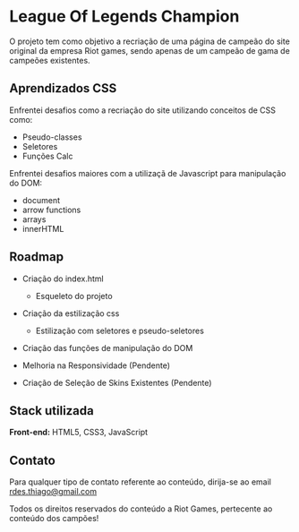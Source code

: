 
# League Of Legends Champion

O projeto tem como objetivo a recriação de uma página de campeão do site original da empresa Riot games, sendo apenas de um campeão de gama de campeões existentes.


## Aprendizados CSS

Enfrentei desafios como a recriação do site utilizando conceitos de CSS como:
-  Pseudo-classes
-  Seletores
-  Funções Calc


Enfrentei desafios maiores com a utilizaçã de Javascript para manipulação do DOM:

- document
- arrow functions
- arrays
- innerHTML 



## Roadmap

- Criação do index.html
    - Esqueleto do projeto
- Criação da estilização css
    - Estilização com seletores e pseudo-seletores
- Criação das funções de manipulação do DOM

- Melhoria na Responsividade (Pendente)
- Criação de Seleção de Skins Existentes (Pendente)


## Stack utilizada

**Front-end:** HTML5, CSS3, JavaScript




## Contato

Para qualquer tipo de contato referente ao conteúdo, dirija-se ao email rdes.thiago@gmail.com

Todos os direitos reservados do conteúdo a Riot Games, pertecente ao conteúdo dos campões!
